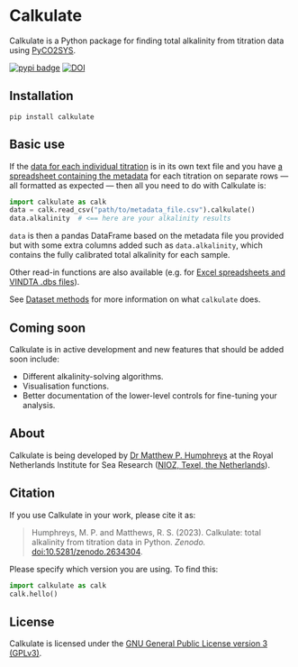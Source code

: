 # Calkulate

Calkulate is a Python package for finding total alkalinity from titration data using [PyCO2SYS](https://pyco2sys.rtfd.io).

[![pypi badge](https://img.shields.io/pypi/v/calkulate.svg?style=popout)](https://pypi.org/project/calkulate/) [![DOI](https://zenodo.org/badge/85561246.svg)](https://zenodo.org/badge/latestdoi/85561246)

## Installation

    pip install calkulate

## Basic use

If the [data for each individual titration](io/#individual-titration-data-files) is in its own text file and you have [a spreadsheet containing the metadata](metadata) for each titration on separate rows — all formatted as expected — then all you need to do with Calkulate is:

```python
import calkulate as calk
data = calk.read_csv("path/to/metadata_file.csv").calkulate()
data.alkalinity  # <== here are your alkalinity results
```

`data` is then a pandas DataFrame based on the metadata file you provided but with some extra columns added such as `data.alkalinity`, which contains the fully calibrated total alkalinity for each sample.

Other read-in functions are also available (e.g. for [Excel spreadsheets and VINDTA .dbs files](io/#import-from-excel-csv-or-dbs)).

See [Dataset methods](methods) for more information on what `calkulate` does.

## Coming soon

Calkulate is in active development and new features that should be added soon include:

  * Different alkalinity-solving algorithms.
  * Visualisation functions.
  * Better documentation of the lower-level controls for fine-tuning your analysis.

## About

Calkulate is being developed by [Dr Matthew P. Humphreys](https://mvdh.xyz) at the Royal Netherlands Institute for Sea Research ([NIOZ, Texel, the Netherlands](https://www.nioz.nl/en)).

## Citation

If you use Calkulate in your work, please cite it as:

> Humphreys, M. P. and Matthews, R. S. (2023).  Calkulate: total alkalinity from titration data in Python.  *Zenodo.*  [doi:10.5281/zenodo.2634304](https://doi.org/10.5281/zenodo.2634304).

Please specify which version you are using.  To find this:

```python
import calkulate as calk
calk.hello()
```

## License

Calkulate is licensed under the [GNU General Public License version 3 (GPLv3)](https://www.gnu.org/licenses/gpl-3.0.en.html).
